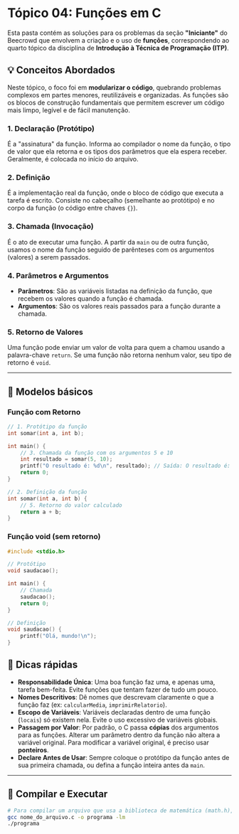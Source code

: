 # Tópico 04: Funções em C

Esta pasta contém as soluções para os problemas da seção **"Iniciante"** do Beecrowd que envolvem a criação e o uso de **funções**, correspondendo ao quarto tópico da disciplina de **Introdução à Técnica de Programação (ITP)**.

## 💡 Conceitos Abordados

Neste tópico, o foco foi em **modularizar o código**, quebrando problemas complexos em partes menores, reutilizáveis e organizadas. As funções são os blocos de construção fundamentais que permitem escrever um código mais limpo, legível e de fácil manutenção.

### 1. Declaração (Protótipo)
É a "assinatura" da função. Informa ao compilador o nome da função, o tipo de valor que ela retorna e os tipos dos parâmetros que ela espera receber. Geralmente, é colocada no início do arquivo.

### 2. Definição
É a implementação real da função, onde o bloco de código que executa a tarefa é escrito. Consiste no cabeçalho (semelhante ao protótipo) e no corpo da função (o código entre chaves `{}`).

### 3. Chamada (Invocação)
É o ato de executar uma função. A partir da `main` ou de outra função, usamos o nome da função seguido de parênteses com os argumentos (valores) a serem passados.

### 4. Parâmetros e Argumentos
- **Parâmetros**: São as variáveis listadas na definição da função, que recebem os valores quando a função é chamada.
- **Argumentos**: São os valores reais passados para a função durante a chamada.

### 5. Retorno de Valores
Uma função pode enviar um valor de volta para quem a chamou usando a palavra-chave `return`. Se uma função não retorna nenhum valor, seu tipo de retorno é `void`.

---

## 🧩 Modelos básicos

### Função com Retorno
```c
// 1. Protótipo da função
int somar(int a, int b);

int main() {
    // 3. Chamada da função com os argumentos 5 e 10
    int resultado = somar(5, 10);
    printf("O resultado é: %d\n", resultado); // Saída: O resultado é: 15
    return 0;
}

// 2. Definição da função
int somar(int a, int b) {
    // 5. Retorno do valor calculado
    return a + b;
}
```

### Função void (sem retorno)

```c
#include <stdio.h>

// Protótipo
void saudacao();

int main() {
    // Chamada
    saudacao();
    return 0;
}

// Definição
void saudacao() {
    printf("Olá, mundo!\n");
}
```
## 🧠 Dicas rápidas
- **Responsabilidade Única**: Uma boa função faz uma, e apenas uma, tarefa bem-feita. Evite funções que tentam fazer de tudo um pouco.
- **Nomes Descritivos**: Dê nomes que descrevam claramente o que a função faz (ex: `calcularMedia`, `imprimirRelatorio`).
- **Escopo de Variáveis**: Variáveis declaradas dentro de uma função (`locais`) só existem nela. Evite o uso excessivo de variáveis globais.
- **Passagem por Valor**: Por padrão, o C passa **cópias** dos argumentos para as funções. Alterar um parâmetro dentro da função não altera a variável original. Para modificar a variável original, é preciso usar **ponteiros**.
- **Declare Antes de Usar**: Sempre coloque o protótipo da função antes de sua primeira chamada, ou defina a função inteira antes da `main`.

---

## 🚀 Compilar e Executar
```bash
# Para compilar um arquivo que usa a biblioteca de matemática (math.h), adicione -lm
gcc nome_do_arquivo.c -o programa -lm
./programa
```


